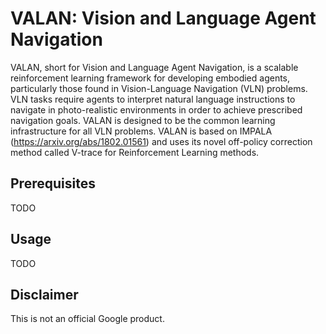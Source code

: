 # VALAN: Vision and Language Agent Navigation

VALAN, short for Vision and Language Agent Navigation, is a scalable
reinforcement learning framework for developing embodied agents, particularly
those found in Vision-Language Navigation (VLN) problems. VLN tasks require
agents to interpret natural language instructions to navigate in photo-realistic
environments in order to achieve prescribed navigation goals. VALAN is designed
to be the common learning infrastructure for all VLN problems. VALAN is based on
IMPALA (https://arxiv.org/abs/1802.01561) and uses its novel off-policy
correction method called V-trace for Reinforcement Learning methods.

## Prerequisites

TODO

## Usage

TODO

## Disclaimer

This is not an official Google product.
